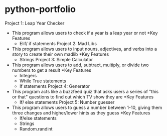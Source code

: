# python-portfolio

Project 1: Leap Year Checker 
- This program allows users to check if a year is a leap year or not
  *Key Features
  - Elif/ if statements
Project 2: Mad Libs
- This program allows users to input nouns, adjectives, and verbs into a story to create their own madlib
  *Key Features
  - Strings
Project 3: Simple Calculator
- This program allows users to add, subtract, multiply, or divide two numbers to get a result
  *Key Features
  - Integers
  - While True statements
  - If statements
Project 4: Generator
- This program acts like a buzzfeed quiz that asks users a series of "this or that" questions to find out which TV show they are
  *Key Features
  - If/ else statements
Project 5: Number guesser
- This program allows users to guess a number between 1-10, giving them three changes and higher/lower hints as they guess
  *Key Features
  - If/else statements
  - Strings
  - Random.randint
